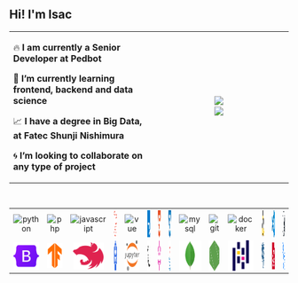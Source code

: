 ## Hi! I'm Isac
<table>
  <tr>
<td width="50%">
  <p style="font-size:16px;">🔥 <b>I am currently a Senior Developer at Pedbot</b></p>
  <p style="font-size:16px;">🧩 <b>I’m currently learning frontend, backend and data science</b></p>
  <p style="font-size:16px;">📈 <b>I have a degree in Big Data, at Fatec Shunji Nishimura</b></p>
  <p style="font-size:16px;">🌀 <b>I’m looking to collaborate on any type of project</b></p>
</td>
      <td width="50%" align="center">
        <a href="https://github.com/Isac999">
          <img width="100%" src="https://github-readme-stats.vercel.app/api?username=Isac999&show_icons=true&theme=neon&include_all_commits=true&count_private=true"/>
        </a>
        <br>
        <a href="https://github.com/Isac999">
          <img width="100%" src="https://github-readme-stats.vercel.app/api/top-langs/?username=Isac999&layout=compact&langs_count=7&theme=neon"/>
        </a>
      </td>
  </tr>
</table>

<br>

<table align="center">
  <tr>
    <td align="center"><img align="center" alt="python" height="50" width="50" src="https://cdn.jsdelivr.net/gh/devicons/devicon/icons/python/python-original.svg" /></td>
    <td align="center"><img align="center" alt="php" height="55" width="60" src="https://cdn.jsdelivr.net/gh/devicons/devicon/icons/php/php-plain.svg"/></td>
    <td align="center"><img align="center" alt="javascript" height="50" width="50" src="https://cdn.jsdelivr.net/gh/devicons/devicon/icons/javascript/javascript-original.svg" /></td>
    <td align="center"><img align="center" alt="laravel" height="50" width="50" src="https://raw.githubusercontent.com/devicons/devicon/6910f0503efdd315c8f9b858234310c06e04d9c0/icons/laravel/laravel-original.svg" /></td>
    <td align="center"><img align="center" alt="vue" height="50" width="50" src="https://cdn.jsdelivr.net/gh/devicons/devicon/icons/vuejs/vuejs-original.svg" /></td>
    <td align="center"><img align="center" alt="typescript" height="50" width="50" src="https://github.com/devicons/devicon/blob/master/icons/typescript/typescript-original.svg"/></td>
    <td align="center"><img align="center" alt="html5" height="50" width="50" src="https://raw.githubusercontent.com/devicons/devicon/master/icons/html5/html5-original.svg"></td>
    <td align="center"><img align="center" alt="css3" height="50" width="60" src="https://raw.githubusercontent.com/devicons/devicon/master/icons/css3/css3-original.svg"></td>
    <td align="center"><img align="center" alt="mysql" height="50" width="50" src="https://cdn.jsdelivr.net/gh/devicons/devicon/icons/mysql/mysql-original.svg" /></td>
    <td align="center"><img align="center" alt="git" height="50" width="50" src="https://cdn.jsdelivr.net/gh/devicons/devicon/icons/git/git-original.svg" /></td>
    <td align="center"><img align="center" alt="docker" height="75" width="60" src="https://cdn.jsdelivr.net/gh/devicons/devicon/icons/docker/docker-original.svg" /></td>
    <td align="center"><img align="center" alt="linux" height="50" width="50" src="https://github.com/devicons/devicon/blob/master/icons/linux/linux-original.svg" /></td>
    <td align="center"><img align="center" alt="vscode" height="50" width="50" src="https://github.com/devicons/devicon/blob/master/icons/vscode/vscode-original.svg"/></td>
    <td align="center"><img align="center" alt="bash" height="50" width="50" src="https://github.com/devicons/devicon/blob/master/icons/bash/bash-original.svg"/></td>
  </tr>
  <tr>
    <td align="center"><img align="center" alt="bootstrap" height="50" width="50" src="https://github.com/devicons/devicon/blob/master/icons/bootstrap/bootstrap-original.svg"/></td>
    <td align="center"><img align="center" alt="tensorflow" height="45" width="50" src="https://github.com/devicons/devicon/blob/master/icons/tensorflow/tensorflow-original.svg"/></td>
    <td align="center"><img align="center" alt="nestjs" height="48" width="55" src="https://raw.githubusercontent.com/devicons/devicon/6910f0503efdd315c8f9b858234310c06e04d9c0/icons/nestjs/nestjs-original.svg"/></td>
    <td align="center"><img align="center" alt="kubernetes" height="55" width="55" src="https://github.com/devicons/devicon/blob/master/icons/kubernetes/kubernetes-plain.svg"/></td>
    <td align="center"><img align="center" alt="jupyter" height="55" width="55" src="https://github.com/devicons/devicon/blob/master/icons/jupyter/jupyter-original-wordmark.svg"/></td>
    <td align="center"><img align="center" alt="flask" height="55" width="55" src="https://github.com/devicons/devicon/blob/master/icons/flask/flask-original.svg"/></td>
    <td align="center"><img align="center" alt="graphql" height="55" width="55" src="https://github.com/devicons/devicon/blob/master/icons/graphql/graphql-plain.svg"/></td>
    <td align="center"><img align="center" alt="java" height="55" width="55" src="https://github.com/devicons/devicon/blob/master/icons/java/java-original.svg"/></td>
    <td align="center"><img align="center" alt="mongodb" height="55" width="55" src="https://github.com/devicons/devicon/blob/master/icons/mongodb/mongodb-original.svg"/></td>
    <td align="center"><img align="center" alt="nodejs" height="55" width="55" src="https://github.com/devicons/devicon/blob/master/icons/nodejs/nodejs-plain.svg"/></td>
    <td align="center"><img align="center" alt="pandas" height="55" width="55" src="https://github.com/devicons/devicon/blob/master/icons/pandas/pandas-original.svg"/></td>
    <td align="center"><img align="center" alt="postgresql" height="50" width="55" src="https://github.com/devicons/devicon/blob/master/icons/postgresql/postgresql-plain.svg"/></td>
    <td align="center"><img align="center" alt="selenium" height="50" width="50" src="https://github.com/devicons/devicon/blob/master/icons/selenium/selenium-original.svg"/></td>
    <td align="center"><img align="center" alt="selenium" height="50" width="50" src="https://github.com/devicons/devicon/blob/master/icons/githubactions/githubactions-original.svg"/></td>
  </tr>
</table>


</div>
